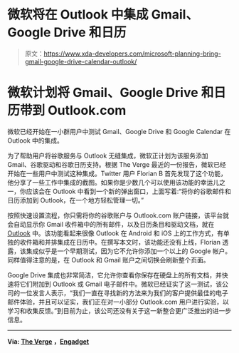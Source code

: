 # 微软将在 Outlook 中集成 Gmail、Google Drive 和日历

> 原文：<https://www.xda-developers.com/microsoft-planning-bring-gmail-google-drive-calendar-outlook/>

# 微软计划将 Gmail、Google Drive 和日历带到 Outlook.com

微软已经开始在一小群用户中测试 Gmail、Google Drive 和 Google Calendar 在 Outlook 中的集成。

为了帮助用户将谷歌服务与 Outlook 无缝集成，微软正计划为该服务添加 Gmail、谷歌驱动和谷歌日历支持。根据 The Verge 最近的一份报告，微软已经开始在一些用户中测试这种集成。Twitter 用户 Florian B 首先发现了这个功能，他分享了一些工作中集成的截图。如果你是少数几个可以使用该功能的幸运儿之一，你应该会在 Outlook 中看到一个新的弹出窗口，上面写着:“将你的谷歌邮件和日历添加到 Outlook，在一个地方轻松管理一切。”

按照快速设置流程，你只需将你的谷歌账户与 Outlook.com 账户链接，该平台就会自动显示你 Gmail 收件箱中的所有邮件，以及日历条目和驱动文档，就在 [Outlook](https://www.xda-developers.com/microsoft-outlook-dark-mode-android-leak/) 中。该功能看起来很像 Outlook 在 Android 和 iOS 上的工作方式，有单独的收件箱和并排集成在日历中。在撰写本文时，该功能还没有上线，Florian 透露，该集成似乎是一个早期测试，因为它不允许你添加一个以上的 Google 帐户。同样值得注意的是，在 Outlook 和 Gmail 账户之间切换会刷新整个页面。

Google Drive 集成也非常简洁，它允许你查看你保存在硬盘上的所有文档，并快速将它们附加到 Outlook 或 Gmail 电子邮件中。微软已经证实了这一测试，该公司的一位发言人表示，“我们一直在寻找新的方法来为我们的客户提供最佳的电子邮件体验，并且可以证实，我们正在对一小部分 Outlook.com 用户进行实验，以学习和收集反馈。”到目前为止，该公司还没有关于这一新整合更广泛推出的进一步信息。

* * *

**Via: [The Verge](https://www.theverge.com/2019/11/20/20973889/microsoft-outlook-web-gmail-google-drive-calendar-integration-support-features) ，[Engadget](https://www.engadget.com/2019/11/20/microsoft-gmail-integration-outlook/)**